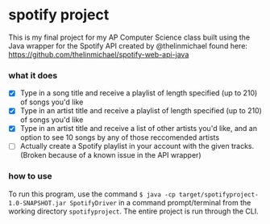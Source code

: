# spotify project
This is my final project for my AP Computer Science class built using the Java wrapper for the Spotify API created by @thelinmichael found here: https://github.com/thelinmichael/spotify-web-api-java

### what it does

- [x] Type in a song title and receive a playlist of length specified (up to 210) of songs you'd like
- [x] Type in an artist title and receive a playlist of length specified (up to 210) of songs you'd like
- [x] Type in an artist title and receive a list of other artists you'd like, and an option to see 10 songs by any of those reccomended artists
- [ ] Actually create a Spotify playlist in your account with the given tracks. (Broken because of a known issue in the API wrapper)

### how to use 

To run this program, use the command `$ java -cp target/spotifyproject-1.0-SNAPSHOT.jar SpotifyDriver` in a command prompt/terminal from the working directory `spotifyproject`. The entire project is run through the CLI. 
